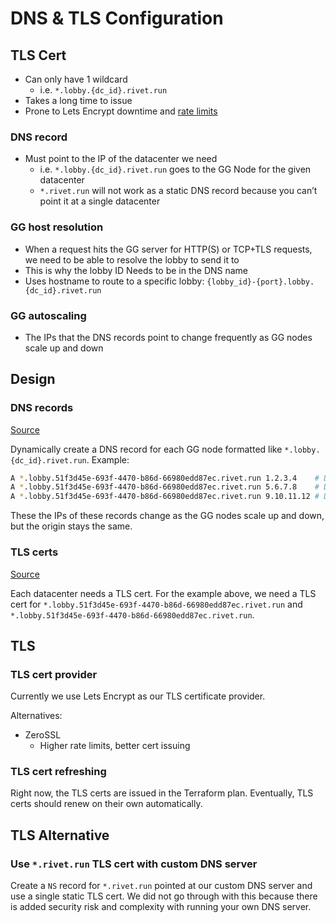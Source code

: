 # DNS & TLS Configuration

## TLS Cert

- Can only have 1 wildcard
  - i.e. `*.lobby.{dc_id}.rivet.run`
- Takes a long time to issue
- Prone to Lets Encrypt downtime and [rate limits](https://letsencrypt.org/docs/rate-limits/)

### DNS record

- Must point to the IP of the datacenter we need
  - i.e. `*.lobby.{dc_id}.rivet.run` goes to the GG Node for the given datacenter
  - `*.rivet.run` will not work as a static DNS record because you can’t point it at a single datacenter

### GG host resolution

- When a request hits the GG server for HTTP(S) or TCP+TLS requests, we need to be able to resolve the lobby
  to send it to
- This is why the lobby ID Needs to be in the DNS name
- Uses hostname to route to a specific lobby: `{lobby_id}-{port}.lobby.{dc_id}.rivet.run`

### GG autoscaling

- The IPs that the DNS records point to change frequently as GG nodes scale up and down

## Design

### DNS records

[Source](../../../svc/pkg/cluster/worker/src/workers/server_dns_create.rs)

Dynamically create a DNS record for each GG node formatted like `*.lobby.{dc_id}.rivet.run`. Example:

```bash
A *.lobby.51f3d45e-693f-4470-b86d-66980edd87ec.rivet.run 1.2.3.4	# DC foo, GG node 1
A *.lobby.51f3d45e-693f-4470-b86d-66980edd87ec.rivet.run 5.6.7.8	# DC foo, GG node 2
A *.lobby.51f3d45e-693f-4470-b86d-66980edd87ec.rivet.run 9.10.11.12	# DC bar, GG node 1
```

These the IPs of these records change as the GG nodes scale up and down, but the origin stays the same.

### TLS certs

[Source](../../../svc/pkg/cluster/worker/src/workers/datacenter_tls_issue.rs)

Each datacenter needs a TLS cert. For the example above, we need a TLS cert for
`*.lobby.51f3d45e-693f-4470-b86d-66980edd87ec.rivet.run` and
`*.lobby.51f3d45e-693f-4470-b86d-66980edd87ec.rivet.run`.

## TLS

### TLS cert provider

Currently we use Lets Encrypt as our TLS certificate provider.

Alternatives:

- ZeroSSL
  - Higher rate limits, better cert issuing

### TLS cert refreshing

Right now, the TLS certs are issued in the Terraform plan. Eventually, TLS certs should renew on their own
automatically.

## TLS Alternative

### Use `*.rivet.run` TLS cert with custom DNS server

Create a `NS` record for `*.rivet.run` pointed at our custom DNS server and use a single static TLS cert. We
did not go through with this because there is added security risk and complexity with running your own DNS
server.
